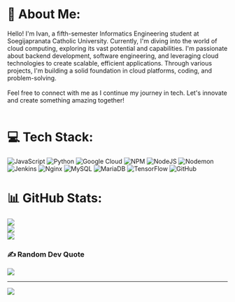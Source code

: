 # 💫 About Me:
Hello! I'm Ivan, a fifth-semester Informatics Engineering student at Soegijapranata Catholic University. Currently, I'm diving into the world of cloud computing, exploring its vast potential and capabilities. I'm passionate about backend development, software engineering, and leveraging cloud technologies to create scalable, efficient applications. Through various projects, I'm building a solid foundation in cloud platforms, coding, and problem-solving.<br><br>Feel free to connect with me as I continue my journey in tech. Let's innovate and create something amazing together!<br><br>

# 💻 Tech Stack:
![JavaScript](https://img.shields.io/badge/javascript-%23323330.svg?style=for-the-badge&logo=javascript&logoColor=%23F7DF1E) ![Python](https://img.shields.io/badge/python-3670A0?style=for-the-badge&logo=python&logoColor=ffdd54) ![Google Cloud](https://img.shields.io/badge/GoogleCloud-%234285F4.svg?style=for-the-badge&logo=google-cloud&logoColor=white) ![NPM](https://img.shields.io/badge/NPM-%23CB3837.svg?style=for-the-badge&logo=npm&logoColor=white) ![NodeJS](https://img.shields.io/badge/node.js-6DA55F?style=for-the-badge&logo=node.js&logoColor=white) ![Nodemon](https://img.shields.io/badge/NODEMON-%23323330.svg?style=for-the-badge&logo=nodemon&logoColor=%BBDEAD) ![Jenkins](https://img.shields.io/badge/jenkins-%232C5263.svg?style=for-the-badge&logo=jenkins&logoColor=white) ![Nginx](https://img.shields.io/badge/nginx-%23009639.svg?style=for-the-badge&logo=nginx&logoColor=white) ![MySQL](https://img.shields.io/badge/mysql-4479A1.svg?style=for-the-badge&logo=mysql&logoColor=white) ![MariaDB](https://img.shields.io/badge/MariaDB-003545?style=for-the-badge&logo=mariadb&logoColor=white) ![TensorFlow](https://img.shields.io/badge/TensorFlow-%23FF6F00.svg?style=for-the-badge&logo=TensorFlow&logoColor=white) ![GitHub](https://img.shields.io/badge/github-%23121011.svg?style=for-the-badge&logo=github&logoColor=white)

# 📊 GitHub Stats:
![](https://github-readme-stats.vercel.app/api?username=IvanBudiono&theme=dark&hide_border=false&include_all_commits=true&count_private=true)<br/>
![](https://github-readme-streak-stats.herokuapp.com/?user=IvanBudiono&theme=dark&hide_border=false)<br/>
![](https://github-readme-stats.vercel.app/api/top-langs/?username=IvanBudiono&theme=dark&hide_border=false&include_all_commits=true&count_private=true&layout=compact)

### ✍️ Random Dev Quote
![](https://quotes-github-readme.vercel.app/api?type=horizontal&theme=radical)

---
[![](https://visitcount.itsvg.in/api?id=IvanBudiono&icon=0&color=0)](https://visitcount.itsvg.in)

<!-- Proudly created with GPRM ( https://gprm.itsvg.in ) -->
